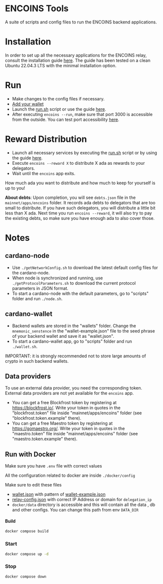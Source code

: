 # ENCOINS Tools
A suite of scripts and config files to run the ENCOINS backend applications.

# Installation
In order to set up all the necessary applications for the ENCOINS relay, consult the installation guide [here](https://github.com/encryptedcoins/encoins-tools/blob/main/INSTALL.md). The guide has been tested on a clean Ubuntu 22.04.3 LTS with the minimal installation option.

# Run
* Make changes to the config files if necessary.
* [Add your wallet](https://github.com/encryptedcoins/encoins-tools#cardano-wallet)
* Launch the [run.sh](https://github.com/encryptedcoins/encoins-tools/blob/main/run.sh) script or use the guide [here](https://github.com/encryptedcoins/encoins-tools/blob/main/RUN.md).
* After executing ```encoins --run```, make sure that port 3000 is accessible from the outside. You can test port accessibility [here](https://www.yougetsignal.com/tools/open-ports/).

# Reward Distribution
* Launch all necessary services by executing the [run.sh](https://github.com/encryptedcoins/encoins-tools/blob/main/run.sh) script or by using the guide [here](https://github.com/encryptedcoins/encoins-tools/blob/main/RUN.md).
* Execute ```encoins --reward X``` to distribute X ada as rewards to your delegators.
* Wait until the `encoins` app exits.

How much ada you want to distribute and how much to keep for yourself is up to you!

**About debts**: Upon completion, you will see `debts.json` file in the `mainnet/apps/encoins` folder. It records ada debts to delegators that are too small to distribute. If you have such delegators, you will distribute a little bit less than X ada. Next time you run ```encoins --reward```, it will also try to pay the existing debts, so make sure you have enough ada to also cover those.

# Notes

## cardano-node

* Use `./getNetworkConfig.sh` to download the latest default config files for the cardano-node.
* When node is synchronized and running, use `./getProtocolParameters.sh` to download the current protocol parameters in JSON format.
* To start a cardano-node with the default parameters, go to "scripts" folder and run `./node.sh`.

## cardano-wallet

* Backend wallets are stored in the "wallets" folder. Change the `mnemonic_senstence` in the "wallet-example.json" file to the seed phrase of your backend wallet and save it as "wallet.json".
* To start a cardano-wallet app, go to "scripts" folder and run `./wallet.sh`.

IMPORTANT: it is strongly recommended not to store large amounts of crypto in such backend wallets.

## Data providers
To use an external data provider, you need the corresponding token. External data providers are not yet available for the `encoins` app.

* You can get a free Blockfrost token by registering at https://blockfrost.io/. Write your token in quotes in the "blockfrost.token" file inside "mainnet/apps/encoins" folder (see "blockfrost.token.example" there).
* You can get a free Maestro token by registering at https://gomaestro.org/. Write your token in quotes in the "maestro.token" file inside "mainnet/apps/encoins" folder (see "maestro.token.example" there).


## Run with Docker 
Make sure you have `.env` file  with correct values

All the configuration related to docker are inside `./docker/config`

Make sure to edit these files 
- [wallet.json](docker/config/mainnet/relay/wallet.json) with pattern of [wallet-example.json](mainnet/wallets/wallet-example.json)
- [relay-config.json](docker/config/mainnet/relay/relay-config.json) with correct IP Address or domain for `delegation_ip`
- `docker/data` directory is accessible and this will contain all the data , db and other configs. You can change this path from env `DATA_DIR`


#### Build 
```bash
docker compose build
```

### Start
```bash
docker compose up -d
```

### Stop 
```bash
docker compose down
```

